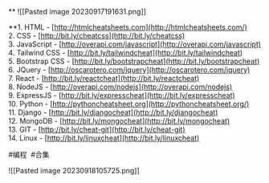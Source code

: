 **  ![[Pasted image 20230917191631.png]]
  
**1. HTML - [http://htmlcheatsheets.com](http://htmlcheatsheets.com/)  
2. CSS - [http://bit.ly/cheatcss](http://bit.ly/cheatcss)  
3. JavaScript - [http://overapi.com/javascript](http://overapi.com/javascript)  
4. Tailwind CSS - [http://bit.ly/tailwindcheat](http://bit.ly/tailwindcheat)  
5. Bootstrap CSS - [http://bit.ly/bootstrapcheat](http://bit.ly/bootstrapcheat)  
6. JQuery - [http://oscarotero.com/jquery](http://oscarotero.com/jquery)  
7. React - [http://bit.ly/reactcheat](http://bit.ly/reactcheat)  
8. NodeJS - [http://overapi.com/nodejs](http://overapi.com/nodejs)  
9. ExpressJS - [http://bit.ly/expresscheat](http://bit.ly/expresscheat)  
10. Python - [http://pythoncheatsheet.org](http://pythoncheatsheet.org/)  
11. Django - [http://bit.ly/djangocheat](http://bit.ly/djangocheat)  
12. MongoDB - [http://bit.ly/mongocheat](http://bit.ly/mongocheat)  
13. GIT - [http://bit.ly/cheat-git](http://bit.ly/cheat-git)  
14. Linux - [http://bit.ly/linuxcheat](http://bit.ly/linuxcheat)  
  
#编程  #合集


![[Pasted image 20230918105725.png]]